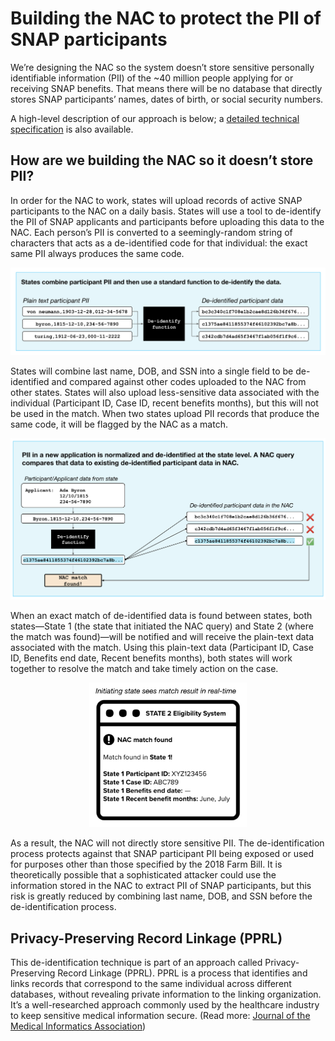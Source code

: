 # Building the NAC to protect the PII of SNAP participants

We’re designing the NAC so the system doesn’t store sensitive personally identifiable information (PII) of the ~40 million people applying for or receiving SNAP benefits. That means there will be no database that directly stores SNAP participants’ names, dates of birth, or social security numbers.

A high-level description of our approach is below; a [detailed technical specification](./pprl.md) is also available.

## How are we building the NAC so it doesn’t store PII? 

In order for the NAC to work, states will upload records of active SNAP participants to the NAC on a daily basis. States will use a tool to de-identify the PII of SNAP applicants and participants before uploading this data to the NAC. Each person’s PII is converted to a seemingly-random string of characters that acts as a de-identified code for that individual: the exact same PII always produces the same code. 

<p align="center">
  <a href="./diagrams/combine-and-deidentify.png"><img src="./diagrams/combine-and-deidentify.png" alt="States combine and de-identify participant data"></a>
  <!-- Google Slides: https://docs.google.com/presentation/d/1Lctqx9EuGvC9M5PGgQK6zXSiMfUWyafaX00KlZDhx4c/edit#slide=id.ged2784a5aa_0_456 -->
</p>

States will combine last name, DOB, and SSN into a single field to be de-identified and compared against other codes uploaded to the NAC from other states. States will also upload less-sensitive data associated with the individual (Participant ID, Case ID, recent benefits months), but this will not be used in the match. When two states upload PII records that produce the same code, it will be flagged by the NAC as a match.  

<p align="center">
  <a href="./diagrams/match-process.png"><img src="./diagrams/match-process.png" alt="De-identify query to find match"></a>
  <!-- Google Slides: https://docs.google.com/presentation/d/1Lctqx9EuGvC9M5PGgQK6zXSiMfUWyafaX00KlZDhx4c/edit#slide=id.ged2784a5aa_0_484 -->
</p>

When an exact match of de-identified data is found between states, both states—State 1 (the state that initiated the NAC query) and State 2 (where the match was found)—will be notified and will receive the plain-text data associated with the match. Using this plain-text data (Participant ID, Case ID, Benefits end date, Recent benefits months), both states will work together to resolve the match and take timely action on the case. 

<p align="center">
  <a href="./diagrams/match-result.png"><img src="./diagrams/match-result.png" alt="State sees match in real-time" width="50%"></a>
  <!-- Google Slides: https://docs.google.com/presentation/d/1Lctqx9EuGvC9M5PGgQK6zXSiMfUWyafaX00KlZDhx4c/edit#slide=id.ged2784a5aa_1_0 -->
</p>

As a result, the NAC will not directly store sensitive PII. The de-identification process protects against that SNAP participant PII being exposed or used for purposes other than those specified by the 2018 Farm Bill. It is theoretically possible that a sophisticated attacker could use the information stored in the NAC to extract PII of SNAP participants, but this risk is greatly reduced by combining last name, DOB, and SSN before the de-identification process.

## Privacy-Preserving Record Linkage (PPRL)

This de-identification technique is part of an approach called Privacy-Preserving Record Linkage (PPRL). PPRL is a process that identifies and links records that correspond to the same individual across different databases, without revealing private information to the linking organization. It’s a well-researched approach commonly used by the healthcare industry to keep sensitive medical information secure. (Read more: [Journal of the Medical Informatics Association](https://www.ncbi.nlm.nih.gov/pmc/articles/PMC5009931/))
